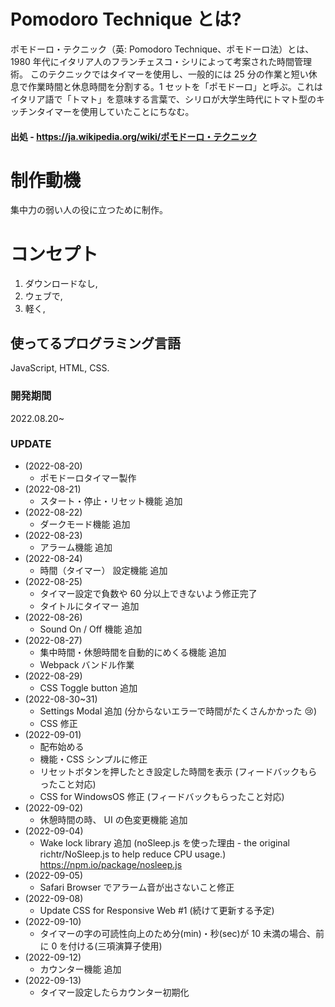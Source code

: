 # Pomodoro Technique とは?

ポモドーロ・テクニック（英: Pomodoro Technique、ポモドーロ法）とは、1980 年代にイタリア人のフランチェスコ・シリによって考案された時間管理術。
このテクニックではタイマーを使用し、一般的には 25 分の作業と短い休息で作業時間と休息時間を分割する。1 セットを「ポモドーロ」と呼ぶ。これはイタリア語で「トマト」を意味する言葉で、シリロが大学生時代にトマト型のキッチンタイマーを使用していたことにちなむ。

#### 出処 - <https://ja.wikipedia.org/wiki/ポモドーロ・テクニック>

# 制作動機

集中力の弱い人の役に立つために制作。

# コンセプト

1. ダウンロードなし,
2. ウェブで,
3. 軽く,

## 使ってるプログラミング言語

JavaScript, HTML, CSS.

### 開発期間

2022.08.20~

### UPDATE

- (2022-08-20)
  - ポモドーロタイマー製作
- (2022-08-21)
  - スタート・停止・リセット機能 追加
- (2022-08-22)
  - ダークモード機能 追加
- (2022-08-23)
  - アラーム機能 追加
- (2022-08-24)
  - 時間（タイマー） 設定機能 追加
- (2022-08-25)
  - タイマー設定で負数や 60 分以上できないよう修正完了
  - タイトルにタイマー 追加
- (2022-08-26)
  - Sound On / Off 機能 追加
- (2022-08-27)
  - 集中時間・休憩時間を自動的にめくる機能 追加
  - Webpack バンドル作業
- (2022-08-29)
  - CSS Toggle button 追加
- (2022-08-30~31)
  - Settings Modal 追加 (分からないエラーで時間がたくさんかかった 😢)
  - CSS 修正
- (2022-09-01)
  - 配布始める
  - 機能・CSS シンプルに修正
  - リセットボタンを押したとき設定した時間を表示 (フィードバックもらったこと対応)
  - CSS for WindowsOS 修正 (フィードバックもらったこと対応)
- (2022-09-02)
  - 休憩時間の時、 UI の色変更機能 追加
- (2022-09-04)
  - Wake lock library 追加 (noSleep.js を使った理由 - the original richtr/NoSleep.js to help reduce CPU usage.) https://npm.io/package/nosleep.js
- (2022-09-05)
  - Safari Browser でアラーム音が出さないこと修正
- (2022-09-08)
  - Update CSS for Responsive Web #1 (続けて更新する予定)
- (2022-09-10)
  - タイマーの字の可読性向上のため分(min)・秒(sec)が 10 未満の場合、前に 0 を付ける(三項演算子使用)
- (2022-09-12)
  - カウンター機能 追加
- (2022-09-13)
  - タイマー設定したらカウンター初期化
